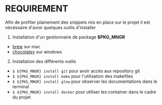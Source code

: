 # REQUIREMENT

Afin de profiter plainement des snippets mis en place sur le projet il est nécéssaire d'avoir quelques outils d'installer

1. Installation d'un gestionnaire de package **$PKG_MNGR**
  - [brew](https://docs.brew.sh/Installation) sur mac
  - [chocolatey](https://chocolatey.org/install) sur windows
  
2. Installation des différents outils
  - `$ ${PKG_MNGR} install git` pour avoir accès aux repository git
  - `$ ${PKG_MNGR} install make` pour l'utilisation des makefiles
  - `$ ${PKG_MNGR} install glow` pour observer les documentations dans le terminal
  - `$ ${PKG_MNGR} install docker` pour utiliser les container dans le cadre du projet